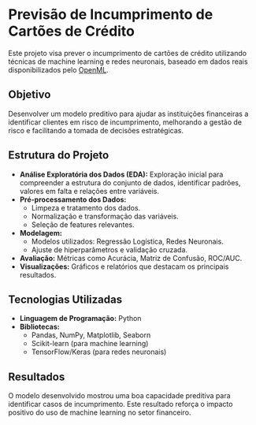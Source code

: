 # Previsão de Incumprimento de Cartões de Crédito

Este projeto visa prever o incumprimento de cartões de crédito utilizando técnicas de machine learning e redes neuronais, baseado em dados reais disponibilizados pelo [OpenML](https://www.openml.org/). 

## Objetivo

Desenvolver um modelo preditivo para ajudar as instituições financeiras a identificar clientes em risco de incumprimento, melhorando a gestão de risco e facilitando a tomada de decisões estratégicas.

## Estrutura do Projeto

- **Análise Exploratória dos Dados (EDA):** Exploração inicial para compreender a estrutura do conjunto de dados, identificar padrões, valores em falta e relações entre variáveis.
- **Pré-processamento dos Dados:**
  - Limpeza e tratamento dos dados.
  - Normalização e transformação das variáveis.
  - Seleção de features relevantes.
- **Modelagem:**
  - Modelos utilizados: Regressão Logística, Redes Neuronais.
  - Ajuste de hiperparâmetros e validação cruzada.
- **Avaliação:** Métricas como Acurácia, Matriz de Confusão, ROC/AUC.
- **Visualizações:** Gráficos e relatórios que destacam os principais resultados.

## Tecnologias Utilizadas

- **Linguagem de Programação:** Python
- **Bibliotecas:**
  - Pandas, NumPy, Matplotlib, Seaborn
  - Scikit-learn (para machine learning)
  - TensorFlow/Keras (para redes neuronais)

## Resultados

O modelo desenvolvido mostrou uma boa capacidade preditiva para identificar casos de incumprimento. Este resultado reforça o impacto positivo do uso de machine learning no setor financeiro.

